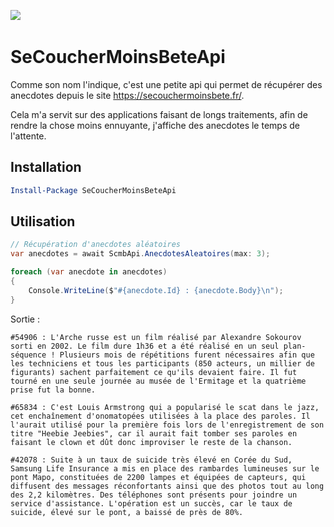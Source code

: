 ﻿﻿![](https://secouchermoinsbete.fr/images/gfx/header.png?a18f75db)

# SeCoucherMoinsBeteApi


Comme son nom l'indique, c'est une petite api qui permet de récupérer des anecdotes depuis le site https://secouchermoinsbete.fr/.

Cela m'a servit sur des applications faisant de longs traitements, afin de rendre la chose moins ennuyante, j'affiche des anecdotes le temps de l'attente.

## Installation

```Powershell
Install-Package SeCoucherMoinsBeteApi
```

## Utilisation

```csharp
// Récupération d'anecdotes aléatoires
var anecdotes = await ScmbApi.AnecdotesAleatoires(max: 3);

foreach (var anecdote in anecdotes)
{
    Console.WriteLine($"#{anecdote.Id} : {anecdote.Body}\n");
}
```

Sortie :

```
#54906 : L'Arche russe est un film réalisé par Alexandre Sokourov sorti en 2002. Le film dure 1h36 et a été réalisé en un seul plan-séquence ! Plusieurs mois de répétitions furent nécessaires afin que les techniciens et tous les participants (850 acteurs, un millier de figurants) sachent parfaitement ce qu'ils devaient faire. Il fut tourné en une seule journée au musée de l'Ermitage et la quatrième prise fut la bonne.

#65834 : C'est Louis Armstrong qui a popularisé le scat dans le jazz, cet enchaînement d'onomatopées utilisées à la place des paroles. Il l'aurait utilisé pour la première fois lors de l'enregistrement de son titre "Heebie Jeebies", car il aurait fait tomber ses paroles en faisant le clown et dût donc improviser le reste de la chanson.

#42078 : Suite à un taux de suicide très élevé en Corée du Sud, Samsung Life Insurance a mis en place des rambardes lumineuses sur le pont Mapo, constituées de 2200 lampes et équipées de capteurs, qui diffusent des messages réconfortants ainsi que des photos tout au long des 2,2 kilomètres. Des téléphones sont présents pour joindre un service d'assistance. L'opération est un succès, car le taux de suicide, élevé sur le pont, a baissé de près de 80%.
```